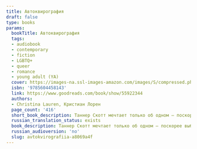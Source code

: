 ```yaml
---
title: Автоквирография
draft: false
type: books
params:
  bookTitle: Автоквирография
  tags:
  - audiobook
  - contemporary
  - fiction
  - LGBTQ+
  - queer
  - romance
  - young adult (YA)
  cover: https://images-na.ssl-images-amazon.com/images/S/compressed.photo.goodreads.com/books/1605623377i/55922344.jpg
  isbn: '9785604458143'
  link: https://www.goodreads.com/book/show/55922344
  authors:
  - Christina Lauren, Кристиан Лорен
  page_count: '416'
  short_book_description: Таннер Скотт мечтает только об одном — поскорее выбраться из небольшого городка Прово. Школа подходит к концу — и вскоре Таннер будет свободен.
  russian_translation_status: exists
  book_description: Таннер Скотт мечтает только об одном — поскорее выбраться из небольшого городка Прово. Школа подходит к концу — и вскоре Таннер будет свободен. В последнем семестре его лучшая подруга предлагает записаться на литера­турный семинар, на котором они должны за четыре месяца сочинить роман. Однако задача оказывается сложнее, чем предполагал Таннер, потому что вне­запная влюбленность рушит все его планы…
  russian_audioversion: 'no'
  slug: avtokvirografiia-a8069a4f
---
```

